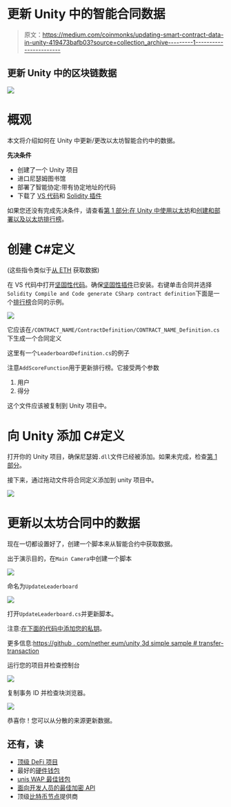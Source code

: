 # 更新 Unity 中的智能合同数据

> 原文：<https://medium.com/coinmonks/updating-smart-contract-data-in-unity-419473bafb03?source=collection_archive---------1----------------------->

## 更新 Unity 中的区块链数据

![](img/193c6b60c508a74a6acfbe2aa8ef9829.png)

# 概观

本文将介绍如何在 Unity 中更新/更改以太坊智能合约中的数据。

**先决条件**

*   创建了一个 Unity 项目
*   进口尼瑟姆图书馆
*   部署了智能协定:带有协定地址的代码
*   下载了 [VS 代码](https://code.visualstudio.com/)和 [Solidity 插件](https://marketplace.visualstudio.com/items?itemName=JuanBlanco.solidity)

如果您还没有完成先决条件，请查看[第 1 部分:在 Unity 中使用以太坊](/coinmonks/part-1-using-nethereum-in-unity-54e62f7e65d5)和[创建和部署以及以太坊排行榜](/coinmonks/create-and-deploy-an-ethereum-leaderboard-1ba60dba1495)。

# 创建 C#定义

(这些指令类似于[从 ETH](/coinmonks/part-2-using-nethereum-in-unity-5b09f2d8c718) 获取数据)

在 VS 代码中打开[坚固性代码](https://gist.github.com/leon-do/d5850bf39fd7710bc365764d1c0d1c8d)。确保[坚固性插件](https://marketplace.visualstudio.com/items?itemName=JuanBlanco.solidity)已安装。右键单击合同并选择`Solidity Compile and Code generate CSharp contract definition`下面是一个[排行榜](https://github.com/IPFS-FPS/leaderboard-solidity-contract)合同的示例。

![](img/b310a802bd6ae29c95b6b0d58ddf7e63.png)

它应该在`/CONTRACT_NAME/ContractDefinition/CONTRACT_NAME_Definition.cs`下生成一个合同定义

这里有一个`LeaderboardDefinition.cs`的例子

注意`AddScoreFunction`用于更新排行榜。它接受两个参数

1.  用户
2.  得分

这个文件应该被复制到 Unity 项目中。

# 向 Unity 添加 C#定义

打开你的 Unity 项目，确保尼瑟姆`.dll`文件已经被添加。如果未完成，检查[第 1 部分](/coinmonks/part-1-using-nethereum-in-unity-54e62f7e65d5)。

接下来，通过拖动文件将合同定义添加到 unity 项目中。

![](img/9d3299dac59784121cfd38ebe22ca4f5.png)

# 更新以太坊合同中的数据

现在一切都设置好了，创建一个脚本来从智能合约中获取数据。

出于演示目的，在`Main Camera`中创建一个脚本

![](img/522f5ea9f11ca72ca04c926f85299a87.png)

命名为`UpdateLeaderboard`

![](img/64a5f54d139c8d688d47c8ff5d4c11a9.png)

打开`UpdateLeaderboard.cs`并更新脚本。

注意:[在下面的代码中添加您的私钥](https://metamask.zendesk.com/hc/en-us/articles/360015289632-How-to-Export-an-Account-Private-Key)。

更多信息:[https://github . com/nether eum/unity 3d simple sample # transfer-transaction](https://github.com/Nethereum/Unity3dSimpleSample#transfer-transaction)

运行您的项目并检查控制台

![](img/0671d4242c94107d0a17942050be208d.png)

复制事务 ID 并检查块浏览器。

![](img/91a74d0e9969837317c99b5bc1cd83d1.png)

恭喜你！您可以从分散的来源更新数据。

## **还有，读**

*   [顶级 DeFi 项目](/coinmonks/defi-future-10-promising-projects-in-the-defi-world-ff2b697ab006)
*   最好的[硬件钱包](/coinmonks/the-best-cryptocurrency-hardware-wallets-of-2020-e28b1c124069?source=friends_link&sk=324dd9ff8556ab578d71e7ad7658ad7c)
*   [unis WAP 最佳钱包](/coinmonks/best-wallets-to-use-uniswap-e91a6385d9e8)
*   [面向开发人员的最佳加密 API](/coinmonks/best-crypto-apis-for-developers-5efe3a597a9f)
*   顶级[比特币节点](https://blog.coincodecap.com/bitcoin-node-solutions)提供商
